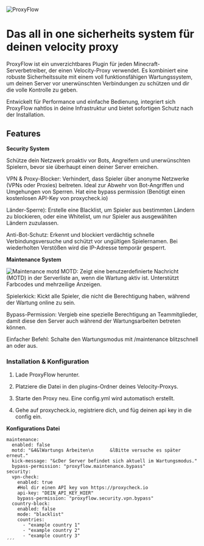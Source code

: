 ![ProxyFlow](https://i.imgur.com/nfwkxNN.png)
# Das all in one sicherheits system für deinen velocity proxy

ProxyFlow ist ein unverzichtbares Plugin für jeden Minecraft-Serverbetreiber, der einen Velocity-Proxy verwendet. Es kombiniert eine robuste Sicherheitssuite mit einem voll funktionsfähigen Wartungssystem, um deinen Server vor unerwünschten Verbindungen zu schützen und dir die volle Kontrolle zu geben.

Entwickelt für Performance und einfache Bedienung, integriert sich ProxyFlow nahtlos in deine Infrastruktur und bietet sofortigen Schutz nach der Installation.

## Features

**Security System**

Schütze dein Netzwerk proaktiv vor Bots, Angreifern und unerwünschten Spielern, bevor sie überhaupt einen deiner Server erreichen.

VPN & Proxy-Blocker: Verhindert, dass Spieler über anonyme Netzwerke (VPNs oder Proxies) beitreten. Ideal zur Abwehr von Bot-Angriffen und Umgehungen von Sperren. Hat eine bypass permission (Benötigt einen kostenlosen API-Key von proxycheck.io)

Länder-Sperre): Erstelle eine Blacklist, um Spieler aus bestimmten Ländern zu blockieren, oder eine Whitelist, um nur Spieler aus ausgewählten Ländern zuzulassen.

Anti-Bot-Schutz: Erkennt und blockiert verdächtig schnelle Verbindungsversuche und schützt vor ungültigen Spielernamen. Bei wiederholten Verstößen wird die IP-Adresse temporär gesperrt.

**Maintenance System**

![Maintenance motd](https://i.imgur.com/ejimV7c.png)
MOTD: Zeigt eine benutzerdefinierte Nachricht (MOTD) in der Serverliste an, wenn die Wartung aktiv ist. Unterstützt Farbcodes und mehrzeilige Anzeigen.

Spielerkick: Kickt alle Spieler, die nicht die Berechtigung haben, während der Wartung online zu sein.

Bypass-Permission: Vergieb eine spezielle Berechtigung an Teammitglieder, damit diese den Server auch während der Wartungsarbeiten betreten können.

Einfacher Befehl: Schalte den Wartungsmodus mit /maintenance blitzschnell an oder aus.


### Installation & Konfiguration

1. Lade ProxyFlow herunter.

2. Platziere die Datei in den plugins-Ordner deines Velocity-Proxys.

3. Starte den Proxy neu. Eine config.yml wird automatisch erstellt.

4. Gehe auf proxycheck.io, registriere dich, und füg deinen api key in die config ein.

**Konfigurations Datei**
```
maintenance:
  enabled: false
  motd: "&4&lWartungs Arbeiten\n      &lBitte versuche es später erneut."
  kick-message: "&cDer Server befindet sich aktuell im Wartungsmodus."
  bypass-permission: "proxyflow.maintenance.bypass"
security:
  vpn-check:
    enabled: true
    #Hol dir einen API key von https://proxycheck.io
    api-key: "DEIN_API_KEY_HIER"
    bypass-permission: "proxyflow.security.vpn.bypass"
  country-block:
    enabled: false
    mode: "blacklist"
    countries:
      - "example country 1"
      - "example country 2"
      - "example country 3"
´´´
